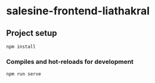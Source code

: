 # salesine-frontend-liathakral

## Project setup
```
npm install
```

### Compiles and hot-reloads for development
```
npm run serve
```